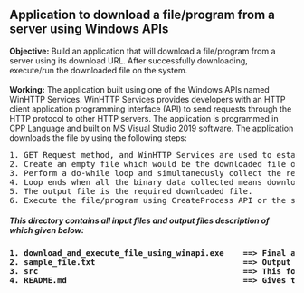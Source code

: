 ## Application to download a file/program from a server using Windows APIs
**Objective:** Build an application that will download a file/program from a server using its download URL. After successfully downloading, execute/run the downloaded file on the system.
<br>
<br>
**Working:** The application built using one of the Windows APIs named WinHTTP Services. WinHTTP Services provides developers with an HTTP client application programming interface (API) to send requests through the HTTP protocol to other HTTP servers. The application is programmed in CPP Language and built on MS Visual Studio 2019 software. The application downloads the file by using the following steps:
<pre>
1. GET Request method, and WinHTTP Services are used to establish the connection to the file's server using its URL.
2. Create an empty file which would be the downloaded file or the output file.
3. Perform a do-while loop and simultaneously collect the required file's binary data and write it to the output file.
4. Loop ends when all the binary data collected means download is complete.
5. The output file is the required downloaded file.
6. Execute the file/program using CreateProcess API or the system command.
</pre>

##### This directory contains all input files and output files description of which given below:
<h4>
<pre>
1. download_and_execute_file_using_winapi.exe    ==> Final application that follows the objective.                 
2. sample_file.txt                               ==> Output or downloaded file.
3. src                                           ==> This folder contains all source files of the final application.
4. README.md                                     ==> Gives the brief details of all the files of this directory.
</pre>
</h4>
